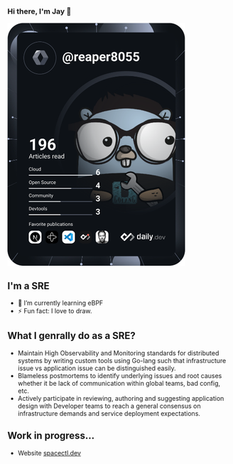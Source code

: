 ### Hi there, I'm Jay 👋

<a href="https://app.daily.dev/DailyDevTips"><img src="https://github.com/reaper8055/reaper8055/blob/master/devcard.svg" width="400" alt="reaper8055's Dev Card"/></a>

## I'm a SRE
- 🌱 I’m currently learning eBPF
- ⚡ Fun fact: I love to draw.

## What I genrally do as a SRE?
- Maintain High Observability and Monitoring standards for distributed systems by writing custom tools using Go-lang such that infrastructure issue vs application issue can be distinguished easily.
- Blameless postmortems to identify underlying issues and root causes whether it be lack of communication within global teams, bad config, etc.
- Actively participate in reviewing, authoring and suggesting application design with Developer teams to reach a general consensus on infrastructure demands and service deployment expectations.

## Work in progress... 
- Website [spacectl.dev](https://sleepyowl.dev/)
